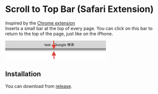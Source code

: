 # Scroll to Top Bar (Safari Extension)

Inspired by the [Chrome extension](https://chrome.google.com/webstore/detail/scroll-to-top-bar-bbmod/ejopjkiccflkkaepdhekkdhknokigddo)  
Inserts a small bar at the top of every page. You can click on this bar to return to the top of the page, just like on the iPhone.  

![screenshot](https://github.com/djmonta/Scroll-to-Top-Bar-Safari/raw/master/150304-0001.png)

## Installation

You can download from [release](https://github.com/djmonta/Scroll-to-Top-Bar-Safari/releases).